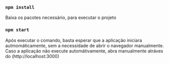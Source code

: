 ### `npm install`
Baixa os pacotes necessário, para executar o projeto

### `npm start`
Após executar o comando, basta esperar que a aplicação iniciara autmomáticamente, sem a necessidade de abrir o navegador manualmente.
Caso a aplicação não execute automátivamente, abra manualmente atráves do (http://localhost:3000)
